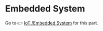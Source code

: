 # Embedded System

Go to 👉 [IoT /Embedded System](../../Embedded%20&%20Internet%20of%20Things/🚟%20Embedded%20Computer%20Systems/Embedded%20Computer%20Systems.md) for this part.


